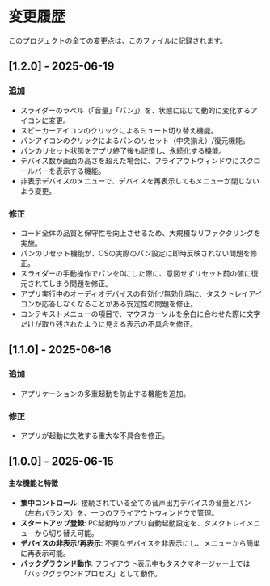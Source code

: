 # 変更履歴

このプロジェクトの全ての変更点は、このファイルに記録されます。

## [1.2.0] - 2025-06-19

### 追加
- スライダーのラベル（「音量」「パン」）を、状態に応じて動的に変化するアイコンに変更。
- スピーカーアイコンのクリックによるミュート切り替え機能。
- パンアイコンのクリックによるパンのリセット（中央揃え）/復元機能。
- パンのリセット状態をアプリ終了後も記憶し、永続化する機能。
- デバイス数が画面の高さを超えた場合に、フライアウトウィンドウにスクロールバーを表示する機能。
- 非表示デバイスのメニューで、デバイスを再表示してもメニューが閉じないよう変更。

### 修正
- コード全体の品質と保守性を向上させるため、大規模なリファクタリングを実施。
- パンのリセット機能が、OSの実際のパン設定に即時反映されない問題を修正。
- スライダーの手動操作でパンを0にした際に、意図せずリセット前の値に復元されてしまう問題を修正。
- アプリ実行中のオーディオデバイスの有効化/無効化時に、タスクトレイアイコンが応答しなくなることがある安定性の問題を修正。
- コンテキストメニューの項目で、マウスカーソルを余白に合わせた際に文字だけが取り残されたように見える表示の不具合を修正。


## [1.1.0] - 2025-06-16

### 追加
- アプリケーションの多重起動を防止する機能を追加。

### 修正
- アプリが起動に失敗する重大な不具合を修正。


## [1.0.0] - 2025-06-15

#### 主な機能と特徴

- **集中コントロール**: 接続されている全ての音声出力デバイスの音量とパン（左右バランス）を、一つのフライアウトウィンドウで管理。
- **スタートアップ登録**: PC起動時のアプリ自動起動設定を、タスクトレイメニューから切り替え可能。
- **デバイスの非表示/再表示**: 不要なデバイスを非表示にし、メニューから簡単に再表示可能。
- **バックグラウンド動作**: フライアウト表示中もタスクマネージャー上では「バックグラウンドプロセス」として動作。
